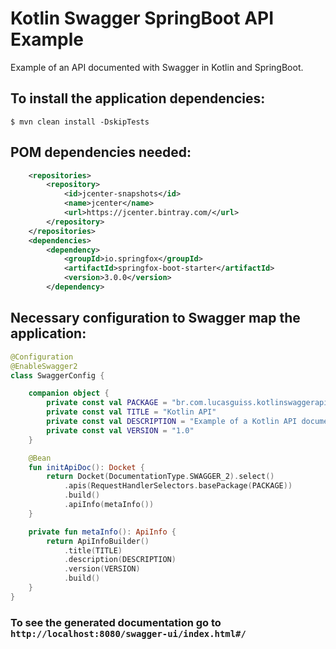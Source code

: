 # Kotlin Swagger SpringBoot API Example

Example of an API documented with Swagger in Kotlin and SpringBoot.

## To install the application dependencies:
```shell
$ mvn clean install -DskipTests
```

## POM dependencies needed:

```xml
    <repositories>
        <repository>
            <id>jcenter-snapshots</id>
            <name>jcenter</name>
            <url>https://jcenter.bintray.com/</url>
        </repository>
    </repositories>
    <dependencies>
        <dependency>
            <groupId>io.springfox</groupId>
            <artifactId>springfox-boot-starter</artifactId>
            <version>3.0.0</version>
        </dependency>
```

## Necessary configuration to Swagger map the application:

```kotlin
@Configuration
@EnableSwagger2
class SwaggerConfig {

    companion object {
        private const val PACKAGE = "br.com.lucasguiss.kotlinswaggerapi"
        private const val TITLE = "Kotlin API"
        private const val DESCRIPTION = "Example of a Kotlin API documented with Swagger"
        private const val VERSION = "1.0"
    }

    @Bean
    fun initApiDoc(): Docket {
        return Docket(DocumentationType.SWAGGER_2).select()
            .apis(RequestHandlerSelectors.basePackage(PACKAGE))
            .build()
            .apiInfo(metaInfo())
    }

    private fun metaInfo(): ApiInfo {
        return ApiInfoBuilder()
            .title(TITLE)
            .description(DESCRIPTION)
            .version(VERSION)
            .build()
    }
}
```

### To see the generated documentation go to `http://localhost:8080/swagger-ui/index.html#/`